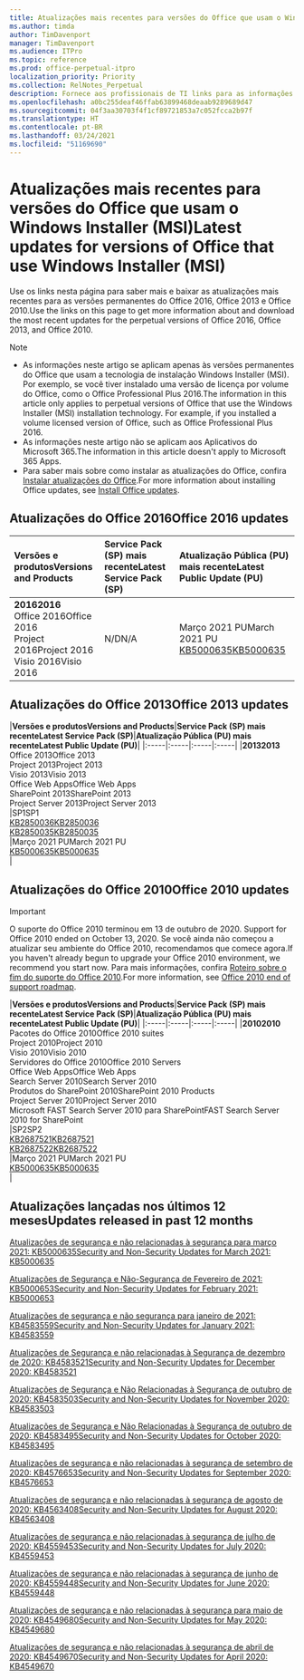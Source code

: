 ```yaml
---
title: Atualizações mais recentes para versões do Office que usam o Windows Installer (MSI)
ms.author: timda
author: TimDavenport
manager: TimDavenport
ms.audience: ITPro
ms.topic: reference
ms.prod: office-perpetual-itpro
localization_priority: Priority
ms.collection: RelNotes_Perpetual
description: Fornece aos profissionais de TI links para as informações de atualização mais recentes para as versões permanentes do Office 2016, Office 2013 e Office 2010
ms.openlocfilehash: a0bc255deaf46ffab63899468deaab9289689d47
ms.sourcegitcommit: 04f3aa30703f4f1cf89721853a7c052fcca2b97f
ms.translationtype: HT
ms.contentlocale: pt-BR
ms.lasthandoff: 03/24/2021
ms.locfileid: "51169690"
---
```

# <a name="latest-updates-for-versions-of-office-that-use-windows-installer-msi"></a><span data-ttu-id="08eb5-103">Atualizações mais recentes para versões do Office que usam o Windows Installer (MSI)</span><span class="sxs-lookup"><span data-stu-id="08eb5-103">Latest updates for versions of Office that use Windows Installer (MSI)</span></span>

<span data-ttu-id="08eb5-104">Use os links nesta página para saber mais e baixar as atualizações mais recentes para as versões permanentes do Office 2016, Office 2013 e Office 2010.</span><span class="sxs-lookup"><span data-stu-id="08eb5-104">Use the links on this page to get more information about and download the most recent updates for the perpetual versions of Office 2016, Office 2013, and Office 2010.</span></span>
  
 
> [!NOTE]
> - <span data-ttu-id="08eb5-p101">As informações neste artigo se aplicam apenas às versões permanentes do Office que usam a tecnologia de instalação Windows Installer (MSI). Por exemplo, se você tiver instalado uma versão de licença por volume do Office, como o Office Professional Plus 2016.</span><span class="sxs-lookup"><span data-stu-id="08eb5-p101">The information in this article only applies to perpetual versions of Office that use the Windows Installer (MSI) installation technology. For example, if you installed a volume licensed version of Office, such as Office Professional Plus 2016.</span></span>
> - <span data-ttu-id="08eb5-107">As informações neste artigo não se aplicam aos Aplicativos do Microsoft 365.</span><span class="sxs-lookup"><span data-stu-id="08eb5-107">The information in this article doesn't apply to Microsoft 365 Apps.</span></span>
> - <span data-ttu-id="08eb5-108">Para saber mais sobre como instalar as atualizações do Office, confira [Instalar atualizações do Office](https://support.office.com/article/2ab296f3-7f03-43a2-8e50-46de917611c5).</span><span class="sxs-lookup"><span data-stu-id="08eb5-108">For more information about installing Office updates, see [Install Office updates](https://support.office.com/article/2ab296f3-7f03-43a2-8e50-46de917611c5).</span></span> 


## <a name="office-2016-updates"></a><span data-ttu-id="08eb5-109">Atualizações do Office 2016</span><span class="sxs-lookup"><span data-stu-id="08eb5-109">Office 2016 updates</span></span>

|<span data-ttu-id="08eb5-110">**Versões e produtos**</span><span class="sxs-lookup"><span data-stu-id="08eb5-110">**Versions and Products**</span></span>|<span data-ttu-id="08eb5-111">**Service Pack (SP) mais recente**</span><span class="sxs-lookup"><span data-stu-id="08eb5-111">**Latest Service Pack (SP)**</span></span>|<span data-ttu-id="08eb5-112">**Atualização Pública (PU) mais recente**</span><span class="sxs-lookup"><span data-stu-id="08eb5-112">**Latest Public Update (PU)**</span></span>|
|:-----|:-----|:-----|
|<span data-ttu-id="08eb5-113">**2016**</span><span class="sxs-lookup"><span data-stu-id="08eb5-113">**2016**</span></span> <br/> <span data-ttu-id="08eb5-114">Office 2016</span><span class="sxs-lookup"><span data-stu-id="08eb5-114">Office 2016</span></span>  <br/> <span data-ttu-id="08eb5-115">Project 2016</span><span class="sxs-lookup"><span data-stu-id="08eb5-115">Project 2016</span></span>  <br/> <span data-ttu-id="08eb5-116">Visio 2016</span><span class="sxs-lookup"><span data-stu-id="08eb5-116">Visio 2016</span></span>  <br/> |<span data-ttu-id="08eb5-117">N/D</span><span class="sxs-lookup"><span data-stu-id="08eb5-117">N/A</span></span>  <br/> |<span data-ttu-id="08eb5-118">Março 2021 PU</span><span class="sxs-lookup"><span data-stu-id="08eb5-118">March 2021 PU</span></span>  <br/> [<span data-ttu-id="08eb5-119">KB5000635</span><span class="sxs-lookup"><span data-stu-id="08eb5-119">KB5000635</span></span>](https://support.microsoft.com/help/5000635) <br/> |
   
## <a name="office-2013-updates"></a><span data-ttu-id="08eb5-120">Atualizações do Office 2013</span><span class="sxs-lookup"><span data-stu-id="08eb5-120">Office 2013 updates</span></span>

|<span data-ttu-id="08eb5-121">**Versões e produtos**</span><span class="sxs-lookup"><span data-stu-id="08eb5-121">**Versions and Products**</span></span>|<span data-ttu-id="08eb5-122">**Service Pack (SP) mais recente**</span><span class="sxs-lookup"><span data-stu-id="08eb5-122">**Latest Service Pack (SP)**</span></span>|<span data-ttu-id="08eb5-123">**Atualização Pública (PU) mais recente**</span><span class="sxs-lookup"><span data-stu-id="08eb5-123">**Latest Public Update (PU)**</span></span>|
|:-----|:-----|:-----|:-----|
|<span data-ttu-id="08eb5-124">**2013**</span><span class="sxs-lookup"><span data-stu-id="08eb5-124">**2013**</span></span> <br/> <span data-ttu-id="08eb5-125">Office 2013</span><span class="sxs-lookup"><span data-stu-id="08eb5-125">Office 2013</span></span>  <br/> <span data-ttu-id="08eb5-126">Project 2013</span><span class="sxs-lookup"><span data-stu-id="08eb5-126">Project 2013</span></span>  <br/> <span data-ttu-id="08eb5-127">Visio 2013</span><span class="sxs-lookup"><span data-stu-id="08eb5-127">Visio 2013</span></span>  <br/> <span data-ttu-id="08eb5-128">Office Web Apps</span><span class="sxs-lookup"><span data-stu-id="08eb5-128">Office Web Apps</span></span>  <br/> <span data-ttu-id="08eb5-129">SharePoint 2013</span><span class="sxs-lookup"><span data-stu-id="08eb5-129">SharePoint 2013</span></span>  <br/> <span data-ttu-id="08eb5-130">Project Server 2013</span><span class="sxs-lookup"><span data-stu-id="08eb5-130">Project Server 2013</span></span>  <br/> |<span data-ttu-id="08eb5-131">SP1</span><span class="sxs-lookup"><span data-stu-id="08eb5-131">SP1</span></span> <br/> [<span data-ttu-id="08eb5-132">KB2850036</span><span class="sxs-lookup"><span data-stu-id="08eb5-132">KB2850036</span></span>](https://support.microsoft.com/kb/2850036) <br/>[<span data-ttu-id="08eb5-133">KB2850035</span><span class="sxs-lookup"><span data-stu-id="08eb5-133">KB2850035</span></span>](https://support.microsoft.com/kb/2850035) <br/> |<span data-ttu-id="08eb5-134">Março 2021 PU</span><span class="sxs-lookup"><span data-stu-id="08eb5-134">March 2021 PU</span></span>  <br/> [<span data-ttu-id="08eb5-135">KB5000635</span><span class="sxs-lookup"><span data-stu-id="08eb5-135">KB5000635</span></span>](https://support.microsoft.com/help/5000635) <br/> |
   
## <a name="office-2010-updates"></a><span data-ttu-id="08eb5-136">Atualizações do Office 2010</span><span class="sxs-lookup"><span data-stu-id="08eb5-136">Office 2010 updates</span></span>
> [!IMPORTANT]
> <span data-ttu-id="08eb5-137">O suporte do Office 2010 terminou em 13 de outubro de 2020. </span><span class="sxs-lookup"><span data-stu-id="08eb5-137">Support for Office 2010 ended on October 13, 2020.</span></span> <span data-ttu-id="08eb5-138">Se você ainda não começou a atualizar seu ambiente do Office 2010, recomendamos que comece agora.</span><span class="sxs-lookup"><span data-stu-id="08eb5-138">If you haven't already begun to upgrade your Office 2010 environment, we recommend you start now.</span></span> <span data-ttu-id="08eb5-139">Para mais informações, confira [Roteiro sobre o fim do suporte do Office 2010](/DeployOffice/office-2010-end-support-roadmap).</span><span class="sxs-lookup"><span data-stu-id="08eb5-139">For more information, see [Office 2010 end of support roadmap](/DeployOffice/office-2010-end-support-roadmap).</span></span> 

|<span data-ttu-id="08eb5-140">**Versões e produtos**</span><span class="sxs-lookup"><span data-stu-id="08eb5-140">**Versions and Products**</span></span>|<span data-ttu-id="08eb5-141">**Service Pack (SP) mais recente**</span><span class="sxs-lookup"><span data-stu-id="08eb5-141">**Latest Service Pack (SP)**</span></span>|<span data-ttu-id="08eb5-142">**Atualização Pública (PU) mais recente**</span><span class="sxs-lookup"><span data-stu-id="08eb5-142">**Latest Public Update (PU)**</span></span>|
|:-----|:-----|:-----|:-----|
|<span data-ttu-id="08eb5-143">**2010**</span><span class="sxs-lookup"><span data-stu-id="08eb5-143">**2010**</span></span> <br/> <span data-ttu-id="08eb5-144">Pacotes do Office 2010</span><span class="sxs-lookup"><span data-stu-id="08eb5-144">Office 2010 suites</span></span>  <br/> <span data-ttu-id="08eb5-145">Project 2010</span><span class="sxs-lookup"><span data-stu-id="08eb5-145">Project 2010</span></span>  <br/> <span data-ttu-id="08eb5-146">Visio 2010</span><span class="sxs-lookup"><span data-stu-id="08eb5-146">Visio 2010</span></span>  <br/> <span data-ttu-id="08eb5-147">Servidores do Office 2010</span><span class="sxs-lookup"><span data-stu-id="08eb5-147">Office 2010 Servers</span></span>  <br/> <span data-ttu-id="08eb5-148">Office Web Apps</span><span class="sxs-lookup"><span data-stu-id="08eb5-148">Office Web Apps</span></span>  <br/> <span data-ttu-id="08eb5-149">Search Server 2010</span><span class="sxs-lookup"><span data-stu-id="08eb5-149">Search Server 2010</span></span>  <br/> <span data-ttu-id="08eb5-150">Produtos do SharePoint 2010</span><span class="sxs-lookup"><span data-stu-id="08eb5-150">SharePoint 2010 Products</span></span>  <br/> <span data-ttu-id="08eb5-151">Project Server 2010</span><span class="sxs-lookup"><span data-stu-id="08eb5-151">Project Server 2010</span></span>  <br/> <span data-ttu-id="08eb5-152">Microsoft FAST Search Server 2010 para SharePoint</span><span class="sxs-lookup"><span data-stu-id="08eb5-152">FAST Search Server 2010 for SharePoint</span></span>  <br/> |<span data-ttu-id="08eb5-153">SP2</span><span class="sxs-lookup"><span data-stu-id="08eb5-153">SP2</span></span> <br/>[<span data-ttu-id="08eb5-154">KB2687521</span><span class="sxs-lookup"><span data-stu-id="08eb5-154">KB2687521</span></span>](https://support.microsoft.com/kb/2687521) <br/> [<span data-ttu-id="08eb5-155">KB2687522</span><span class="sxs-lookup"><span data-stu-id="08eb5-155">KB2687522</span></span>](https://support.microsoft.com/kb/2687522) <br/> |<span data-ttu-id="08eb5-156">Março 2021 PU</span><span class="sxs-lookup"><span data-stu-id="08eb5-156">March 2021 PU</span></span>  <br/> [<span data-ttu-id="08eb5-157">KB5000635</span><span class="sxs-lookup"><span data-stu-id="08eb5-157">KB5000635</span></span>](https://support.microsoft.com/help/5000635) <br/> |
   

   
## <a name="updates-released-in-past-12-months"></a><span data-ttu-id="08eb5-158">Atualizações lançadas nos últimos 12 meses</span><span class="sxs-lookup"><span data-stu-id="08eb5-158">Updates released in past 12 months</span></span>

[<span data-ttu-id="08eb5-159">Atualizações de segurança e não relacionadas à segurança para março 2021: KB5000635</span><span class="sxs-lookup"><span data-stu-id="08eb5-159">Security and Non-Security Updates for March 2021: KB5000635</span></span>](https://support.microsoft.com/help/5000635)

[<span data-ttu-id="08eb5-160">Atualizações de Segurança e Não-Segurança de Fevereiro de 2021: KB5000653</span><span class="sxs-lookup"><span data-stu-id="08eb5-160">Security and Non-Security Updates for February 2021: KB5000653</span></span>](https://support.microsoft.com/help/5000653)

[<span data-ttu-id="08eb5-161">Atualizações de segurança e não segurança para janeiro de 2021: KB4583559</span><span class="sxs-lookup"><span data-stu-id="08eb5-161">Security and Non-Security Updates for January 2021: KB4583559</span></span>](https://support.microsoft.com/help/4583559)

[<span data-ttu-id="08eb5-162">Atualizações de Segurança e não relacionadas à Segurança de dezembro de 2020: KB4583521</span><span class="sxs-lookup"><span data-stu-id="08eb5-162">Security and Non-Security Updates for December 2020: KB4583521</span></span>](https://support.microsoft.com/help/4583521)

[<span data-ttu-id="08eb5-163">Atualizações de Segurança e Não Relacionadas à Segurança de outubro de 2020: KB4583503</span><span class="sxs-lookup"><span data-stu-id="08eb5-163">Security and Non-Security Updates for November 2020: KB4583503</span></span>](https://support.microsoft.com/help/4583503)

[<span data-ttu-id="08eb5-164">Atualizações de Segurança e Não Relacionadas à Segurança de outubro de 2020: KB4583495</span><span class="sxs-lookup"><span data-stu-id="08eb5-164">Security and Non-Security Updates for October 2020: KB4583495</span></span>](https://support.microsoft.com/help/4583495)

[<span data-ttu-id="08eb5-165">Atualizações de segurança e não relacionadas à segurança de setembro de 2020: KB4576653</span><span class="sxs-lookup"><span data-stu-id="08eb5-165">Security and Non-Security Updates for September 2020: KB4576653</span></span>](https://support.microsoft.com/help/4576653)

[<span data-ttu-id="08eb5-166">Atualizações de segurança e não relacionadas à segurança de agosto de 2020: KB4563408</span><span class="sxs-lookup"><span data-stu-id="08eb5-166">Security and Non-Security Updates for August 2020: KB4563408</span></span>](https://support.microsoft.com/help/4563408)

[<span data-ttu-id="08eb5-167">Atualizações de segurança e não relacionadas à segurança de julho de 2020: KB4559453</span><span class="sxs-lookup"><span data-stu-id="08eb5-167">Security and Non-Security Updates for July 2020: KB4559453</span></span>](https://support.microsoft.com/help/4559453)

[<span data-ttu-id="08eb5-168">Atualizações de segurança e não relacionadas à segurança de junho de 2020: KB4559448</span><span class="sxs-lookup"><span data-stu-id="08eb5-168">Security and Non-Security Updates for June 2020: KB4559448</span></span>](https://support.microsoft.com/help/4559448)

[<span data-ttu-id="08eb5-169">Atualizações de segurança e não relacionadas à segurança para maio de 2020: KB4549680</span><span class="sxs-lookup"><span data-stu-id="08eb5-169">Security and Non-Security Updates for May 2020: KB4549680</span></span>](https://support.microsoft.com/help/4549680)

[<span data-ttu-id="08eb5-170">Atualizações de segurança e não relacionadas à segurança de abril de 2020: KB4549670</span><span class="sxs-lookup"><span data-stu-id="08eb5-170">Security and Non-Security Updates for April 2020: KB4549670</span></span>](https://support.microsoft.com/help/4549670)







 




</br>